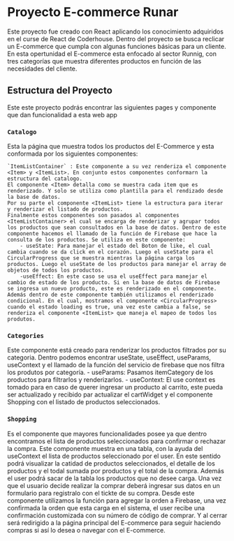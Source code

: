 # Proyecto E-commerce Runar 

Este proyecto fue creado con React aplicando los conocimiento adquiridos en el curse de React de Coderhouse. 
Dentro del proyecto se busca reclicar un E-commerce que cumpla con algunas funciones básicas para un cliente. 
En esta opertunidad el E-commerce esta enfocado al sector Runnig, con tres categorías que muestra diferentes productos
en función de las necesidades del cliente. 

## Estructura del Proyecto

Este este proyecto podrás encontrar las siguientes pages y componente que dan funcionalidad a esta web app

### `Catalogo`

Esta la página que muestra todos los productos del E-Commerce y esta conformada por los siguientes componentes: 

    `ItemListContainer` : Este componente a su vez renderiza el componente <Item> y <ItemList>. En conjunto estos componentes conformarn la estructura del catalogo. 
    El componente <Item> detalla como se muestra cada item que es renderizado. Y solo se utiliza como plantilla para el rendizado desde la base de datos. 
    Por su parte el componente <ItemList> tiene la estructura para iterar y renderizar el listado de productos.
    Finalmente estos componentes son pasados al componentes <ItemListContainer> el cual se encarga de renderizar y agrupar todos los productos que sean consultados en la base de datos. Dentro de este componente hacemos el llamado de la función de Firebase que hace la consulta de los productos. Se utiliza en este componente: 
        - useState: Para manejar el estado del Boton de like, el cual cambia cuando se da click en el corazón. Luego el useState para el CircularProgress que se muestra mientras la página carga los productos. Luego el useState de los productos para manejar el array de objetos de todos los productos. 
        -useEffect: En este caso se usa el useEffect para manejar el cambio de estado de los producto. Si en la base de datos de Firebase se ingresa un nuevo producto, este es renderizado en el componente. 
    Además dentro de este componente también utilizamos el renderizado condicional. En el cual, mostramos el componente <CircularProgress> cuando el estado loading es true, una vez este cambia a false, se renderiza el componente <ItemList> que maneja el mapeo de todos los produtos. 

### `Categories`

Este componente está creado para renderizar los productos filtrados por su categoria. Dentro podemos encontrar useState, useEffect, useParams, useContext y el llamado de la función del servicio de firebase que nos filtra los produtos por categoría.
    - useParams: Pasamos itemCategory de los productos para filtrarlos y renderizarlos. 
    - useContext: El use context es tomado para en caso de querer ingresar un producto al carrito, este pueda ser actualizado y recibido par actualizar el cartWidget y el componente Shopping con el listado de productos seleccionados. 

### `Shopping`

Es el componente que mayores funcionalidades posee ya que dentro encontramos el lista de productos seleccionados para confirmar o rechazar la compra. 
Este componente muestra en una tabla, con la ayuda del useContext el lista de productos seleccionado por el user. En este sentido podrá visualizar la catidad de productos seleccionados, el detalle de los productos y el todal sumada por productos y el total de la compra. 
Además el user podrá sacar de la tabla los productos que no desee carga.
Una vez que el usuario decide realizar la comprar deberá ingresar sus datos en un formulario para registralo con el tickte de su compra. 
Desde este componente utilizamos la función para agregar la orden a Firebase, una vez confirmada la orden que esta carga en el sistema, el user recibe una confirmación customizada con su número de código de comprar. Y al cerrar será redirigido a la página principal del E-commerce para seguir haciendo compras si así lo desea o navegar con el E-commerce.
